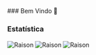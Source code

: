 <div align="center justify-context:center">
### Bem Vindo 👋


### Estatística

<img align="center" src="https://github-readme-stats.vercel.app/api/top-langs?username=RaisonRobert" alt="Raison" />

<img align="center" src="https://github-readme-stats.vercel.app/api?username=RaisonRobert" alt="Raison" />

<img align="center" src="https://github-readme-streak-stats.herokuapp.com/?user=RaisonRobert" alt="Raison" />
</div>
